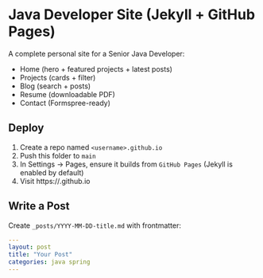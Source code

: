 # Java Developer Site (Jekyll + GitHub Pages)

A complete personal site for a Senior Java Developer:
- Home (hero + featured projects + latest posts)
- Projects (cards + filter)
- Blog (search + posts)
- Resume (downloadable PDF)
- Contact (Formspree-ready)

## Deploy
1. Create a repo named `<username>.github.io`
2. Push this folder to `main`
3. In Settings → Pages, ensure it builds from `GitHub Pages` (Jekyll is enabled by default)
4. Visit https://<username>.github.io

## Write a Post
Create `_posts/YYYY-MM-DD-title.md` with frontmatter:
```yaml
---
layout: post
title: "Your Post"
categories: java spring
---
```

